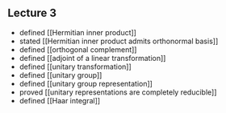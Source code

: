 ## Lecture 3
- defined [[Hermitian inner product]]
- stated [[Hermitian inner product admits orthonormal basis]]
- defined [[orthogonal complement]]
- defined [[adjoint of a linear transformation]]
- defined [[unitary transformation]]
- defined [[unitary group]]
- defined [[unitary group representation]]
- proved [[unitary representations are completely reducible]]
- defined [[Haar integral]]